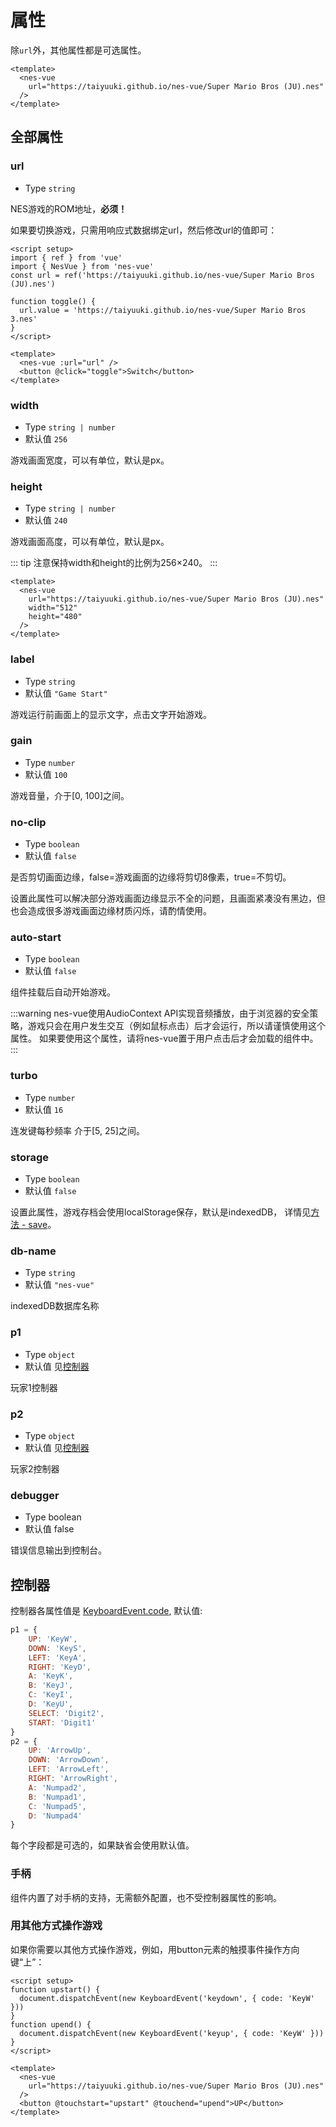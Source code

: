 # 属性

除`url`外，其他属性都是可选属性。

```vue
<template>
  <nes-vue
    url="https://taiyuuki.github.io/nes-vue/Super Mario Bros (JU).nes"
  />
</template>
```

## 全部属性

### url

* Type `string`

NES游戏的ROM地址，**必须！**

如果要切换游戏，只需用响应式数据绑定url，然后修改url的值即可：

```vue
<script setup>
import { ref } from 'vue'
import { NesVue } from 'nes-vue'
const url = ref('https://taiyuuki.github.io/nes-vue/Super Mario Bros (JU).nes')

function toggle() {
  url.value = 'https://taiyuuki.github.io/nes-vue/Super Mario Bros 3.nes'
}
</script>

<template>
  <nes-vue :url="url" />
  <button @click="toggle">Switch</button>
</template>
```

### width

* Type `string | number`
* 默认值 `256`

游戏画面宽度，可以有单位，默认是px。

### height

* Type `string | number`
* 默认值 `240`

游戏画面高度，可以有单位，默认是px。

::: tip
注意保持width和height的比例为256×240。
:::

```vue
<template>
  <nes-vue
    url="https://taiyuuki.github.io/nes-vue/Super Mario Bros (JU).nes"
    width="512"
    height="480"
  />
</template>
```

### label

* Type `string`
* 默认值  `"Game Start"`

游戏运行前画面上的显示文字，点击文字开始游戏。

### gain

* Type `number`
* 默认值  `100`

游戏音量，介于[0, 100]之间。

### no-clip

* Type `boolean`
* 默认值  `false`

是否剪切画面边缘，false=游戏画面的边缘将剪切8像素，true=不剪切。

设置此属性可以解决部分游戏画面边缘显示不全的问题，且画面紧凑没有黑边，但也会造成很多游戏画面边缘材质闪烁，请酌情使用。

### auto-start

* Type `boolean`
* 默认值  `false`

组件挂载后自动开始游戏。

:::warning
nes-vue使用AudioContext API实现音频播放，由于浏览器的安全策略，游戏只会在用户发生交互（例如鼠标点击）后才会运行，所以请谨慎使用这个属性。
如果要使用这个属性，请将nes-vue置于用户点击后才会加载的组件中。
:::

### turbo

* Type `number`
* 默认值 `16`

连发键每秒频率 介于[5, 25]之间。

### storage

* Type `boolean`
* 默认值 `false`

设置此属性，游戏存档会使用localStorage保存，默认是indexedDB， 详情见[方法 - save](/zh/guide/methods#save)。

### db-name

* Type `string`
* 默认值  `"nes-vue"`

indexedDB数据库名称

### p1

* Type `object`
* 默认值  见[控制器](#控制器)

玩家1控制器

### p2

* Type `object`
* 默认值  见[控制器](#控制器)

玩家2控制器

### debugger

* Type boolean
* 默认值  false

错误信息输出到控制台。

## 控制器

控制器各属性值是 [KeyboardEvent.code](https://developer.mozilla.org/en-US/docs/Web/API/KeyboardEvent/code), 默认值: 

```js
p1 = {
    UP: 'KeyW',
    DOWN: 'KeyS',
    LEFT: 'KeyA',
    RIGHT: 'KeyD',
    A: 'KeyK',
    B: 'KeyJ',
    C: 'KeyI',
    D: 'KeyU',
    SELECT: 'Digit2',
    START: 'Digit1'
}
p2 = {
    UP: 'ArrowUp',
    DOWN: 'ArrowDown',
    LEFT: 'ArrowLeft',
    RIGHT: 'ArrowRight',
    A: 'Numpad2',
    B: 'Numpad1',
    C: 'Numpad5',
    D: 'Numpad4'
}
```

每个字段都是可选的，如果缺省会使用默认值。

### 手柄

组件内置了对手柄的支持，无需额外配置，也不受控制器属性的影响。

### 用其他方式操作游戏

如果你需要以其他方式操作游戏，例如，用button元素的触摸事件操作方向键“上”：

```vue
<script setup>
function upstart() {
  document.dispatchEvent(new KeyboardEvent('keydown', { code: 'KeyW' }))
}
function upend() {
  document.dispatchEvent(new KeyboardEvent('keyup', { code: 'KeyW' }))
}
</script>

<template>
  <nes-vue
    url="https://taiyuuki.github.io/nes-vue/Super Mario Bros (JU).nes"
  />
  <button @touchstart="upstart" @touchend="upend">UP</button>
</template>
```